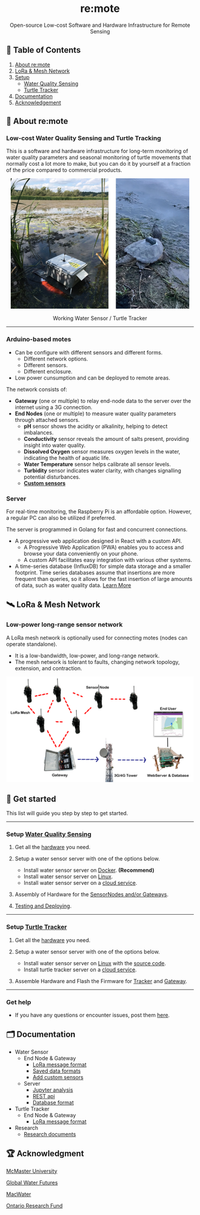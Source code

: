 <div align="center">
    <h1>re:mote</h1>
    <p>Open-source Low-cost Software and Hardware Infrastructure for Remote Sensing</p>
</div>

## 📎 Table of Contents

1. [About re:mote](#-about-remote)
2. [LoRa & Mesh Network](#-lora--mesh-network)
3. [Setup](#-get-started)
    - [Water Quality Sensing](#setup-water-quality-sensing)
    - [Turtle Tracker](#setup-turtle-tracker)
4. [Documentation](#-documentation)
5. [Acknowledgement](#-acknowledgment)

## 📒 About re:mote

### Low-cost Water Quality Sensing and Turtle Tracking

This is a software and hardware infrastructure for long-term monitoring of water quality parameters and seasonal monitoring of turtle movements that normally cost a lot more to make, but you can do it by yourself at a fraction of the price compared to commercial products.

<div align="center">
    <img src="/Documentation/Pictures/mw_tt.webp" height="350px">
    <p>Working Water Sensor / Turtle Tracker</p>
</div>

---

### Arduino-based motes

- Can be configure with different sensors and different forms.
    - Different network options.
    - Different sensors.
    - Different enclosure.
- Low power cunsumption and can be deployed to remote areas.

The network consists of:
- **Gateway** (one or multiple) to relay end-node data to the server over the
internet using a 3G connection.
- **End Nodes** (one or multiple) to measure water quality parameters through attached sensors.
    - **pH** sensor shows the acidity or alkalinity, helping to detect imbalances.
    - **Conductivity** sensor reveals the amount of salts present, providing insight into water quality.
    - **Dissolved Oxygen** sensor measures oxygen levels in the water, indicating the health of aquatic life.
    - **Water Temperature** sensor helps calibrate all sensor levels.
    - **Turbidity** sensor indicates water clarity, with changes signalling potential disturbances.
    - **[Custom sensors](/Documentation/Water_Sensor/Custom_Sensors.md)**

### Server

For real-time monitoring, the Raspberry Pi is an affordable option. However, a regular PC can also be utilized if preferred.

The server is programmed in Golang for fast and concurrent connections.
- A progressive web application designed in React with a custom API.
    - A Progressive Web Application (PWA) enables you to access and browse your data conveniently on your phone.
    - A custom API facilitates easy integration with various other systems.
- A time-series database (InfluxDB) for simple data storage and a smaller footprint. Time series databases assume that insertions are more frequent than queries, so it allows for the fast insertion of large amounts of data, such as water quality data. [Learn More](https://gitlab.cas.mcmaster.ca/re-mote/publications/-/tree/master/FadhelSekerinskiYao18Timeseries)

## 🛰 LoRa & Mesh Network

### Low-power long-range sensor network

A LoRa mesh network is optionally used for connecting motes (nodes can operate standalone).
- It is a low-bandwidth, low-power, and long-range network.
- The mesh network is tolerant to faults, changing network topology, extension, and contraction.

<div align="center">
    <img src="/Documentation/Pictures/Mesh_Tube.png" width="800px">
</div>

## 🚀 Get started

This list will guide you step by step to get started.

---

### Setup [Water Quality Sensing](Water_Sensor/)

1. Get all the [hardware](/Documentation/Water_Sensor/Specification.md) you need.

2. Setup a water sensor server with one of the options below.
    - Install water sensor server on [Docker](Water_Sensor/re-mote-webserver/). **(Recommend)**
    - Install water sensor server on [Linux](/Documentation/Water_Sensor_Server/Server_Instructions.md).
    - Install water sensor server on a [cloud service](https://gitlab.cas.mcmaster.ca/re-mote/publications/tree/master/HuangMengqi19Encryption&Storage).

3. Assembly of Hardware for the [SensorNodes and/or Gateways](/Documentation/Water_Sensor/Build_a_Water_Sensor_Portal.md).

4. [Testing and Deploying](/Documentation/Water_Sensor/Build_a_Water_Sensor_Portal.md#testing).

---

### Setup [Turtle Tracker](Turtle_Tracker/)

1. Get all the [hardware](Turtle_Tracker/Docs/Specification.md) you need.

2. Setup a water sensor server with one of the options below.
    - Install water sensor server on [Linux](/Documentation/Water_Sensor_Server/Server_Instructions.md) with the [source code](Turtle_Tracker/turtle-tracker-webserver).
    - Install turtle tracker server on a [cloud service](https://gitlab.cas.mcmaster.ca/re-mote/publications/tree/master/HuangMengqi19Encryption&Storage).

3. Assemble Hardware and Flash the Firmware for [Tracker](Turtle_Tracker/Docs/Assembly_of_Trackers.md) and [Gateway](Turtle_Tracker/Docs/Assembly_of_Gateway.md).

---

### Get help

- If you have any questions or encounter issues, post them [here](https://github.com/re-mote-sensing/re-mote/issues).

## 🗂 Documentation

 - Water Sensor
    - End Node & Gateway
        - [LoRa message format](/Documentation/Water_Sensor/Message_Formats.md)
        - [Saved data formats](/Documentation/Water_Sensor/Saved_Data_Formats.md)
        - [Add custom sensors](/Documentation/Water_Sensor/Custom_Sensors.md)
    - Server
        - [Jupyter analysis](Jupyter_Analysis/)
        - [REST api](https://documenter.getpostman.com/view/5847961/2s83tDpshb)
        - [Database format](/Documentation/Water_Sensor_Server/Database_Format.md)
 - Turtle Tracker
    - End Node & Gateway
        - [LoRa message format](Turtle_Tracker/Docs/message_format_turtle_tracker.xlsx)
 - Research
    - [Research documents](Research/)

## 🏆 Acknowledgment

[McMaster University](https://www.mcmaster.ca)

[Global Water Futures](https://gwf.usask.ca)

[MacWater](http://www.macwater.org)

[Ontario Research Fund](https://www.ontario.ca/page/ontario-research-fund)
